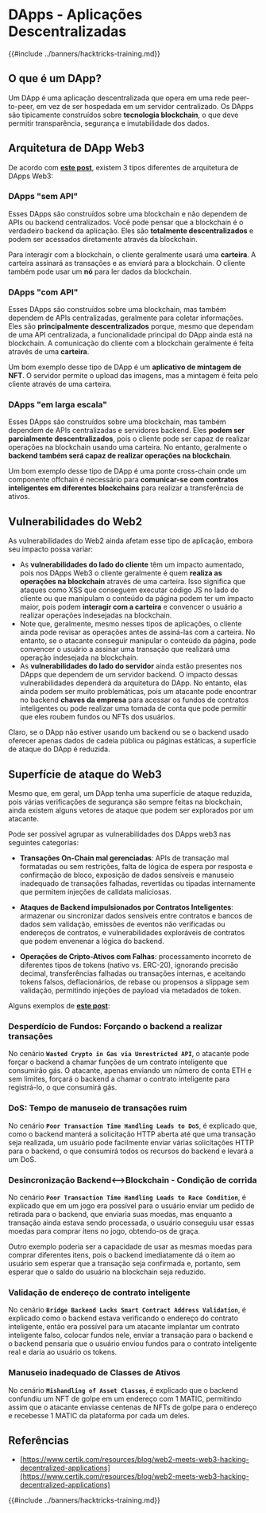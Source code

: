 # DApps - Aplicações Descentralizadas

{{#include ../banners/hacktricks-training.md}}

## O que é um DApp?

Um DApp é uma aplicação descentralizada que opera em uma rede peer-to-peer, em vez de ser hospedada em um servidor centralizado. Os DApps são tipicamente construídos sobre **tecnologia blockchain**, o que deve permitir transparência, segurança e imutabilidade dos dados.

## Arquitetura de DApp Web3

De acordo com [**este post**](https://www.certik.com/resources/blog/web2-meets-web3-hacking-decentralized-applications), existem 3 tipos diferentes de arquitetura de DApps Web3:

### DApps "sem API"

Esses DApps são construídos sobre uma blockchain e não dependem de APIs ou backend centralizados. Você pode pensar que a blockchain é o verdadeiro backend da aplicação. Eles são **totalmente descentralizados** e podem ser acessados diretamente através da blockchain.

Para interagir com a blockchain, o cliente geralmente usará uma **carteira**. A carteira assinará as transações e as enviará para a blockchain. O cliente também pode usar um **nó** para ler dados da blockchain.

### DApps "com API"

Esses DApps são construídos sobre uma blockchain, mas também dependem de APIs centralizadas, geralmente para coletar informações. Eles são **principalmente descentralizados** porque, mesmo que dependam de uma API centralizada, a funcionalidade principal do DApp ainda está na blockchain. A comunicação do cliente com a blockchain geralmente é feita através de uma **carteira**.

Um bom exemplo desse tipo de DApp é um **aplicativo de mintagem de NFT**. O servidor permite o upload das imagens, mas a mintagem é feita pelo cliente através de uma carteira.

### DApps "em larga escala"

Esses DApps são construídos sobre uma blockchain, mas também dependem de APIs centralizadas e servidores backend. Eles **podem ser parcialmente descentralizados**, pois o cliente pode ser capaz de realizar operações na blockchain usando uma carteira. No entanto, geralmente o **backend também será capaz de realizar operações na blockchain**.

Um bom exemplo desse tipo de DApp é uma ponte cross-chain onde um componente offchain é necessário para **comunicar-se com contratos inteligentes em diferentes blockchains** para realizar a transferência de ativos.

## Vulnerabilidades do Web2

As vulnerabilidades do Web2 ainda afetam esse tipo de aplicação, embora seu impacto possa variar:

- As **vulnerabilidades do lado do cliente** têm um impacto aumentado, pois nos DApps Web3 o cliente geralmente é quem **realiza as operações na blockchain** através de uma carteira. Isso significa que ataques como XSS que conseguem executar código JS no lado do cliente ou que manipulam o conteúdo da página podem ter um impacto maior, pois podem **interagir com a carteira** e convencer o usuário a realizar operações indesejadas na blockchain.
- Note que, geralmente, mesmo nesses tipos de aplicações, o cliente ainda pode revisar as operações antes de assiná-las com a carteira. No entanto, se o atacante conseguir manipular o conteúdo da página, pode convencer o usuário a assinar uma transação que realizará uma operação indesejada na blockchain.
- As **vulnerabilidades do lado do servidor** ainda estão presentes nos DApps que dependem de um servidor backend. O impacto dessas vulnerabilidades dependerá da arquitetura do DApp. No entanto, elas ainda podem ser muito problemáticas, pois um atacante pode encontrar no backend **chaves da empresa** para acessar os fundos de contratos inteligentes ou pode realizar uma tomada de conta que pode permitir que eles roubem fundos ou NFTs dos usuários.

Claro, se o DApp não estiver usando um backend ou se o backend usado oferecer apenas dados de cadeia pública ou páginas estáticas, a superfície de ataque do DApp é reduzida.

## Superfície de ataque do Web3

Mesmo que, em geral, um DApp tenha uma superfície de ataque reduzida, pois várias verificações de segurança são sempre feitas na blockchain, ainda existem alguns vetores de ataque que podem ser explorados por um atacante.

Pode ser possível agrupar as vulnerabilidades dos DApps web3 nas seguintes categorias:

- **Transações On-Chain mal gerenciadas**: APIs de transação mal formatadas ou sem restrições, falta de lógica de espera por resposta e confirmação de bloco, exposição de dados sensíveis e manuseio inadequado de transações falhadas, revertidas ou tipadas internamente que permitem injeções de calldata maliciosas.

- **Ataques de Backend impulsionados por Contratos Inteligentes**: armazenar ou sincronizar dados sensíveis entre contratos e bancos de dados sem validação, emissões de eventos não verificadas ou endereços de contratos, e vulnerabilidades exploráveis de contratos que podem envenenar a lógica do backend.

- **Operações de Cripto-Ativos com Falhas**: processamento incorreto de diferentes tipos de tokens (nativo vs. ERC-20), ignorando precisão decimal, transferências falhadas ou transações internas, e aceitando tokens falsos, deflacionários, de rebase ou propensos a slippage sem validação, permitindo injeções de payload via metadados de token.

Alguns exemplos de [**este post**](https://www.certik.com/resources/blog/web2-meets-web3-hacking-decentralized-applications):

### Desperdício de Fundos: Forçando o backend a realizar transações

No cenário **`Wasted Crypto in Gas via Unrestricted API`**, o atacante pode forçar o backend a chamar funções de um contrato inteligente que consumirão gás. O atacante, apenas enviando um número de conta ETH e sem limites, forçará o backend a chamar o contrato inteligente para registrá-lo, o que consumirá gás.

### DoS: Tempo de manuseio de transações ruim

No cenário **`Poor Transaction Time Handling Leads to DoS`**, é explicado que, como o backend manterá a solicitação HTTP aberta até que uma transação seja realizada, um usuário pode facilmente enviar várias solicitações HTTP para o backend, o que consumirá todos os recursos do backend e levará a um DoS.

### Desincronização Backend<-->Blockchain - Condição de corrida

No cenário **`Poor Transaction Time Handling Leads to Race Condition`**, é explicado que em um jogo era possível para o usuário enviar um pedido de retirada para o backend, que enviaria suas moedas, mas enquanto a transação ainda estava sendo processada, o usuário conseguiu usar essas moedas para comprar itens no jogo, obtendo-os de graça.

Outro exemplo poderia ser a capacidade de usar as mesmas moedas para comprar diferentes itens, pois o backend imediatamente dá o item ao usuário sem esperar que a transação seja confirmada e, portanto, sem esperar que o saldo do usuário na blockchain seja reduzido.

### Validação de endereço de contrato inteligente

No cenário **`Bridge Backend Lacks Smart Contract Address Validation`**, é explicado como o backend estava verificando o endereço do contrato inteligente, então era possível para um atacante implantar um contrato inteligente falso, colocar fundos nele, enviar a transação para o backend e o backend pensaria que o usuário enviou fundos para o contrato inteligente real e daria ao usuário os tokens.

### Manuseio inadequado de Classes de Ativos

No cenário **`Mishandling of Asset Classes`**, é explicado que o backend confundiu um NFT de golpe em um endereço com 1 MATIC, permitindo assim que o atacante enviasse centenas de NFTs de golpe para o endereço e recebesse 1 MATIC da plataforma por cada um deles.

## Referências
- [https://www.certik.com/resources/blog/web2-meets-web3-hacking-decentralized-applications](https://www.certik.com/resources/blog/web2-meets-web3-hacking-decentralized-applications)

{{#include ../banners/hacktricks-training.md}}
